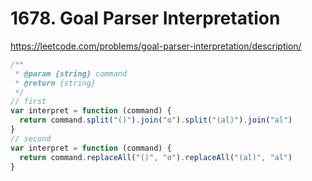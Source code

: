 # 1678. Goal Parser Interpretation

https://leetcode.com/problems/goal-parser-interpretation/description/

```ts
/**
 * @param {string} command
 * @return {string}
 */
// first
var interpret = function (command) {
  return command.split("()").join("o").split("(al)").join("al")
}
// second
var interpret = function (command) {
  return command.replaceAll("()", "o").replaceAll("(al)", "al")
}
```
